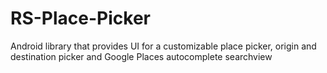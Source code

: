 # RS-Place-Picker
Android library that provides UI for a customizable place picker, origin and destination picker and Google Places autocomplete searchview

